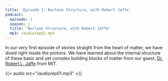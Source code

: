 ```yaml
---
title: 'Episode 1: Nucleon Structure, with Robert Jaffe'
podcast:
  episode: 1
  season: 1
  title: 'Nucleon Structure, with Robert Jaffe'
  mp3: /audio/ep02.mp3
---
```


In our very first episode of stories straight from the heart of matter, we have dived right inside the protons. We have learned about the internal structure of these basic and yet complex building blocks of matter from our guest, [Dr. Robert L. Jaffe](/guests/jaffe) from MIT.

{{< audio src="/audio/ep01.mp3" >}}
